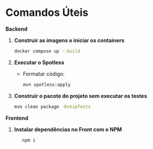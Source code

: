 # Comandos Úteis
**Backend**
1. **Construir as imagens e iniciar os containers**

   ```bash
   docker compose up --build
   ```

2. **Executar o Spotless**

   - Formatar código:
     
     ```bash
     mvn spotless:apply
     ```

3. **Construir o pacote do projeto sem executar os testes**

   ```bash
   mvn clean package -DskipTests
   ```
**Frontend**
1. **Instalar dependências no Front com o NPM**
   ```bash
      npm i
   ```